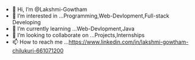 - 👋 Hi, I’m @Lakshmi-Gowtham
- 👀 I’m interested in ...Programming,Web-Devlopment,Full-stack Developing
- 🌱 I’m currently learning ...Web-Devlopment,Java
- 💞️ I’m looking to collaborate on ...Projects,Internships
- 📫 How to reach me ...https://www.linkedin.com/in/lakshmi-gowtham-chilukuri-661071200

<!---
Gowtham924-create/Gowtham924-create is a ✨ special ✨ repository because its `README.md` (this file) appears on your GitHub profile.
You can click the Preview link to take a look at your changes.
--->
